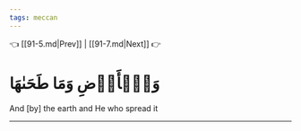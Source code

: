```yaml
---
tags: meccan
---
```


👈 [[91-5.md|Prev]] | [[91-7.md|Next]] 👉

# وَٱلۡأَرۡضِ وَمَا طَحَىٰهَا

And [by] the earth and He who spread it

---


